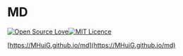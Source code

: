 # MD

[![Open Source Love](https://cdn.jsdelivr.net/gh/MHuiG/imgbed/github/open-source.svg)](https://github.com/MHuiG/imgbed/tree/master/github)[![MIT Licence](https://cdn.jsdelivr.net/gh/MHuiG/imgbed/github/mit.svg)](https://opensource.org/licenses/MIT)

[https://MHuiG.github.io/md](https://MHuiG.github.io/md)